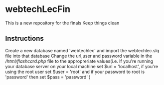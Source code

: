 # webtechLecFin
This is a new repository for the finals
Keep things clean

## Instructions
Create a new database named 'webtechlec' and import the webtechlec.slq file into that database
Change the url,user and password variable in the */html/flashcard.php* file to the appropreriate values(i.e. If you're running your database server on your local machine set $url = 'localhost', if you're using the root user set $user = 'root' and if your password to root is 'password' then set $pass = 'password' )

